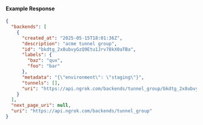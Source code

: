 <!-- Code generated for API Clients. DO NOT EDIT. -->

#### Example Response

```json
{
  "backends": [
    {
      "created_at": "2025-05-15T18:01:36Z",
      "description": "acme tunnel group",
      "id": "bkdtg_2x8ubvyGzQ9Etu1Jrv78kX0aTBa",
      "labels": {
        "baz": "qux",
        "foo": "bar"
      },
      "metadata": "{\"environment\": \"staging\"}",
      "tunnels": [],
      "uri": "https://api.ngrok.com/backends/tunnel_group/bkdtg_2x8ubvyGzQ9Etu1Jrv78kX0aTBa"
    }
  ],
  "next_page_uri": null,
  "uri": "https://api.ngrok.com/backends/tunnel_group"
}
```
